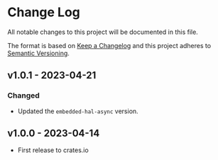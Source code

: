 # Change Log

All notable changes to this project will be documented in this file.

The format is based on [Keep a Changelog](http://keepachangelog.com/)
and this project adheres to [Semantic Versioning](http://semver.org/).

## v1.0.1 - 2023-04-21

### Changed
- Updated the `embedded-hal-async` version.

## v1.0.0 - 2023-04-14

- First release to crates.io
